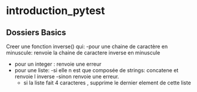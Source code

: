 # introduction_pytest

## Dossiers Basics

Creer une fonction inverse() qui:
-pour une chaine de caractère en minuscule: renvoie la chaine de caractere inverse en minuscule
- pour un integer : renvoie une erreur
- pour une liste:
    -si elle n est que composée de strings: concatene et renvoie l inverse
    -sinon renvoie une erreur.
    - si la liste fait 4 caracteres , supprime le dernier element de cette liste